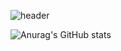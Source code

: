 <!-- 헤더 -->
![header](https://capsule-render.vercel.app/api?type=Slice&color=auto&height=200&section=header&text=WellComeTO%20My%20World&fontSize=60)



<!-- github stats 테마 설정 -->

![Anurag's GitHub stats](https://github-readme-stats.vercel.app/api?username=pdhruby&show_icons=true&theme=merko)

<!-- 
[![Top Langs](https://github-readme-stats.vercel.app/api/top-langs/?username=pdhruby&layout=compact)](https://github.com/pdhruby/github-readme-stats)


<!--
**pdhruby/pdhruby** is a ✨ _special_ ✨ repository because its `README.md` (this file) appears on your GitHub profile.

Here are some ideas to get you started:

- 🔭 I’m currently working on ...
- 🌱 I’m currently learning ...
- 👯 I’m looking to collaborate on ...
- 🤔 I’m looking for help with ...
- 💬 Ask me about ...
- 📫 How to reach me: ...
- 😄 Pronouns: ...
- ⚡ Fun fact: ...
-->
